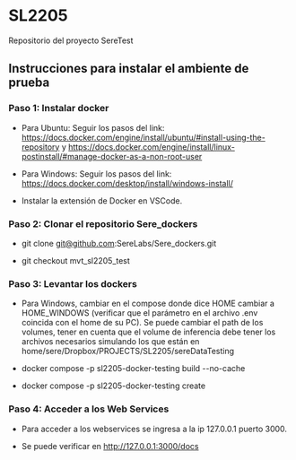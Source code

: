 # SL2205
Repositorio del proyecto SereTest


## Instrucciones para instalar el ambiente de prueba

### Paso 1: Instalar docker


- Para Ubuntu: Seguir los pasos del link: https://docs.docker.com/engine/install/ubuntu/#install-using-the-repository y https://docs.docker.com/engine/install/linux-postinstall/#manage-docker-as-a-non-root-user

- Para Windows: Seguir los pasos del link: https://docs.docker.com/desktop/install/windows-install/

- Instalar la extensión de Docker en VSCode.

### Paso 2: Clonar el repositorio Sere_dockers

- git clone git@github.com:SereLabs/Sere_dockers.git

- git checkout mvt_sl2205_test

### Paso 3: Levantar los dockers

- Para Windows, cambiar en el compose donde dice HOME cambiar a HOME_WINDOWS (verificar que el parámetro  en el archivo .env coincida con el home de su PC). Se puede cambiar el path de los volumes, tener en cuenta que el volume de inferencia debe tener los archivos necesarios simulando los que están en home/sere/Dropbox/PROJECTS/SL2205/sereDataTesting

- docker compose -p sl2205-docker-testing build --no-cache

- docker compose -p sl2205-docker-testing create


### Paso 4: Acceder a los Web Services

- Para acceder a los webservices se ingresa a la ip 127.0.0.1 puerto 3000.

- Se puede verificar en http://127.0.0.1:3000/docs



